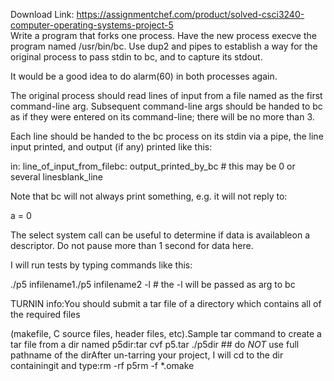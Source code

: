 Download Link: https://assignmentchef.com/product/solved-csci3240-computer-operating-systems-project-5
<br>
Write a program that forks one process. Have the new process execve the program named /usr/bin/bc. Use dup2 and pipes to establish a way for the original process to pass stdin to bc, and to capture its stdout.

It would be a good idea to do alarm(60) in both processes again.

The original process should read lines of input from a file named as the  first command-line arg. Subsequent command-line args should be handed to bc as if they were entered on its command-line; there will be no more than 3.

Each line should be handed to the bc process on its stdin via a pipe, the line input printed, and output (if any) printed like this:

in: line_of_input_from_filebc: output_printed_by_bc # this may be 0 or several linesblank_line

Note that bc will not always print something, e.g. it will not reply to:

a = 0

The select system call can be useful to determine if data is availableon a descriptor. Do not pause more than 1 second for data here.

I will run tests by typing commands like this:

./p5 infilename1./p5 infilename2 -l # the -l will be passed as arg to bc

TURNIN info:You should submit a tar file of a directory which contains all of the required files

(makefile, C source files, header files, etc).Sample tar command to create a tar file from a dir named p5dir:tar cvf p5.tar ./p5dir ## do *NOT* use full pathname of the dirAfter un-tarring your project, I will cd to the dir containingit and type:rm -rf p5rm -f *.omake